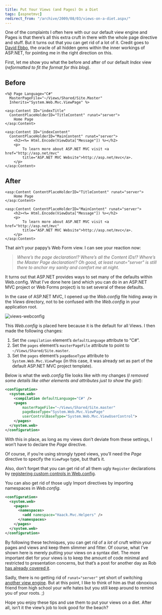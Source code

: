 ```yaml
---
title: Put Your Views (and Pages) On a Diet
tags: [aspnetmvc]
redirect_from: "/archive/2009/08/03/views-on-a-diet.aspx/"
---
```


One of the complaints I often here with our our default view engine and Pages is that there’s all this extra cruft in there with the whole page directive and stuff. But it turns out that you can get rid of a lot of it. Credit goes to [David Ebbo](http://blogs.msdn.com/davidebb/ "David Ebbo"), the oracle of all hidden gems within the inner workings of ASP.NET, for pointing me in the right direction on this.

First, let me show you what the before and after of our default *Index* view (*reformatted to fit the format for this blog*).

## Before

```aspx-cs
<%@ Page Language="C#" 
  MasterPageFile="~/Views/Shared/Site.Master" 
  Inherits="System.Web.Mvc.ViewPage" %>

<asp:Content ID="indexTitle" 
  ContentPlaceHolderID="TitleContent" runat="server">
    Home Page
</asp:Content>

<asp:Content ID="indexContent" 
  ContentPlaceHolderID="MainContent" runat="server">
    <h2><%= Html.Encode(ViewData["Message"]) %></h2>
    <p>
        To learn more about ASP.NET MVC visit <a href="http://asp.net/mvc" 
        title="ASP.NET MVC Website">http://asp.net/mvc</a>.
    </p>
</asp:Content>
```

## After

```aspx-cs
<asp:Content ContentPlaceHolderID="TitleContent" runat="server">
    Home Page
</asp:Content>

<asp:Content ContentPlaceHolderID="MainContent" runat="server">
    <h2><%= Html.Encode(ViewData["Message"]) %></h2>
    <p>
        To learn more about ASP.NET MVC visit <a href="http://asp.net/mvc" 
        title="ASP.NET MVC Website">http://asp.net/mvc</a>.
    </p>
</asp:Content>
```

That ain’t your pappy’s Web Form view. I can see your reaction now:

> *Where’s the page declaration!? Where’s all the Content IDs!? Where’s
> the Master Page declaration!? Oh good, at least runat="server" is
> still there to anchor my sanity and comfort me at night.*

It turns out that ASP.NET provides ways to set many of the defaults within Web.config. What I’ve done here (and which you can do in an ASP.NET MVC project or Web Forms project) is to set several of these defaults.

In the case of ASP.NET MVC, I opened up the *Web.config* file hiding away in the *Views* directory, not to be confused with the *Web.config* in your application root.

![views-webconfig](https://haacked.com/assets/images/haacked_com/WindowsLiveWriter/PutYourViewsandPagesOnaDiet_F0BD/views-webconfig_3.png "views-webconfig")

This *Web.config* is placed here because it is the default for all
Views. I then made the following changes:

1. Set the `compilation` element’s `defaultLanguage` attribute to “C#”.
2.  Set the `pages` element’s `masterPageFile` attribute to point to `~/Views/Shared/Site.master`.
3.  Set the `pages` element’s `pageBaseType` attribute to `System.Web.Mvc.ViewPage` (in this case, it was already set as part of the default ASP.NET MVC project template).

Below is what the *web.config* file looks like with my changes (*I
removed some details like other elements and attributes just to show the
gist*):

```xml
<configuration>
  <system.web>
    <compilation defaultLanguage="C#" />
    <pages
        masterPageFile="~/Views/Shared/Site.master"
        pageBaseType="System.Web.Mvc.ViewPage"
        userControlBaseType="System.Web.Mvc.ViewUserControl">
    </pages>
  </system.web>
</configuration>
```

With this in place, as long as my views don’t deviate from these settings, I won’t have to declare the *Page* directive.

Of course, if you’re using strongly typed views, you’ll need the *Page* directive to specify the `ViewPage` type, but that’s it.

Also, don’t forget that you can get rid of all them ugly `Register` declarations by [registering custom controls in Web.config](2006-11-14-register_custom_controls_in_web.config.aspx "Register custom controls").

You can also get rid of those ugly Import directives by importing namespaces in *Web.config*.

```xml
<configuration>
  <system.web>
    <pages>
      <namespaces>
        <add namespace="Haack.Mvc.Helpers" />
      </namespaces>
    </pages>
  </system.web>
</configuration>
```

By following these techniques, you can get rid of a *lot* of cruft within your pages and views and keep them slimmer and fitter. Of course, what I’ve shown here is merely putting your views on a syntax diet. The more important diet for your views is to keep the amount of code minimal and restricted to presentation concerns, but that’s a post for another day as Rob [has already covered it](http://blog.wekeroad.com/blog/asp-net-mvc-avoiding-tag-soup/ "Avoiding Tag Soup").

Sadly, there is no getting rid of `runat="server"` yet short of switching [another view engine](https://haacked.com/archive/2008/12/08/asp.net-mvc-northwind-demo-using-the-spark-view-engine.aspx "Northwind on Spark"). But at this point, I like to think of him as that obnoxious friend from high school your wife hates but you still keep around to remind you of your roots. ;)

Hope you enjoy these tips and use them to put your views on a diet. After all, isn’t it the view’s job to look good for the beach?
